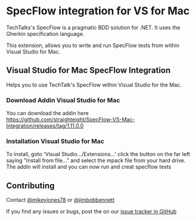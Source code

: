 # SpecFlow integration for  VS for Mac

TechTalks's SpecFlow is a pragmatic BDD solution for .NET. It uses the Gherkin specification language. 

This extension, allows you to write and run SpecFlow tests from within Visual Studio for Mac.

## Visual Studio for Mac SpecFlow Integration

Helps you to use TechTalk's SpecFlow within Visual Studio for the Mac.

### Download Addin Visual Studio for Mac
You can download the addin here 
https://github.com/straighteight/SpecFlow-VS-Mac-Integration/releases/tag/1.11.0.0

### Installation Visual Studio for Mac
To install, goto 'Visual Studio.../Extensions...' click the button on the far left saying "Install from file..." and select the mpack file from your hard drive. The addin will install and you can now run and creat specflow tests

## Contributing
Contact [@mikeyjones78](https://twitter.com/MikeyJones78) or [@jimbobbennett](https://twitter.com/jimbobbennett) 

If you find any issues or bugs, post the on our [issue tracker in GitHub](https://github.com/straighteight/SpecFlow-VS-Mac-Integration/issues)
